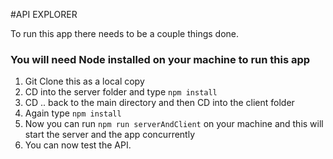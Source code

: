 #API EXPLORER

To run this app there needs to be a couple things done. 
 
### You will need Node installed on your machine to run this app 

1) Git Clone this as a local copy
2) CD into the server folder and type `npm install`
3) CD .. back to the main directory and then CD into the client folder
4) Again type `npm install`
5) Now you can run `npm run serverAndClient` on your machine and this will start the server and the app concurrently
6) You can now test the API.


